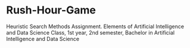 # Rush-Hour-Game
Heuristic Search Methods Assignment. Elements of Artificial Intelligence and Data Science Class, 1st year, 2nd semester, Bachelor in Artificial Intelligence and Data Science
